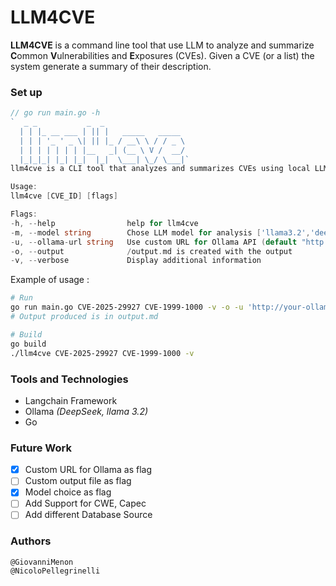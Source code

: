 # LLM4CVE

**LLM4CVE** is a command line tool that use LLM 
to analyze and summarize **C**ommon **V**ulnerabilities and **E**xposures (CVEs).
Given a CVE (or a list) the system generate a summary of their description.
### Set up 

```go
// go run main.go -h
`  _ _           _  _                  
  | | |_ __ ___ | || |   _____   _____ 
  | | | '_ ' _ \| || |_ / __\ \ / / _ \
  | | | | | | | |__   _| (__ \ V /  __/
  |_|_|_| |_| |_|  |_|  \___| \_/ \___|`
llm4cve is a CLI tool that analyzes and summarizes CVEs using local LLMs.

Usage:
llm4cve [CVE_ID] [flags]

Flags:
-h, --help                help for llm4cve
-m, --model string        Chose LLM model for analysis ['llama3.2','deepseek-r1:14b'] (default "deepseek-r1:14b")
-u, --ollama-url string   Use custom URL for Ollama API (default "http://127.0.0.1:11434")
-o, --output              /output.md is created with the output
-v, --verbose             Display additional information
```

Example of usage :
```bash
# Run
go run main.go CVE-2025-29927 CVE-1999-1000 -v -o -u 'http://your-ollama-url:11434'
# Output produced is in output.md

# Build
go build
./llm4cve CVE-2025-29927 CVE-1999-1000 -v 
```


### Tools and Technologies

- Langchain Framework
- Ollama *(DeepSeek, llama 3.2)*
- Go 

### Future Work 

- [x] Custom URL for Ollama as flag
- [ ] Custom output file as flag
- [x] Model choice as flag
- [ ] Add Support for CWE, Capec
- [ ] Add different Database Source

### Authors
```
@GiovanniMenon
@NicoloPellegrinelli
```